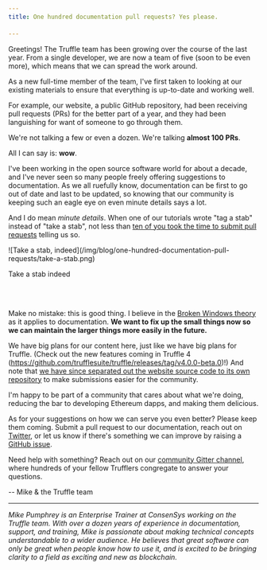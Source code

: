```yaml
---
title: One hundred documentation pull requests? Yes please.

---
```


Greetings! The Truffle team has been growing over the course of the last year. From a single developer, we are now a team of five (soon to be even more), which means that we can spread the work around.

As a new full-time member of the team, I've first taken to looking at our existing materials to ensure that everything is up-to-date and working well.

For example, our website, a public GitHub repository, had been receiving pull requests (PRs) for the better part of a year, and they had been languishing for want of someone to go through them.

We're not talking a few or even a dozen. We're talking **almost 100 PRs**.

All I can say is: **wow**.

I've been working in the open source software world for about a decade, and I've never seen so many people freely offering suggestions to documentation. As we all ruefully know, documentation can be first to go out of date and last to be updated, so knowing that our community is keeping such an eagle eye on even minute details says a lot.

And I do mean *minute details*. When one of our tutorials wrote "tag a stab" instead of "take a stab", not less than [ten of you took the time to submit pull requests](https://github.com/trufflesuite/trufflesuite.github.io/pulls?utf8=%E2%9C%93&q=is%3Apr%20is%3Aclosed%20tag%20take) telling us so.

</div><div class="text-center container">
  ![Take a stab, indeed](/img/blog/one-hundred-documentation-pull-requests/take-a-stab.png)
  <p class="caption">Take a stab indeed</p></br></br>
</div><div class="container container-narrow">

Make no mistake: this is good thing. I believe in the [Broken Windows theory](https://en.wikipedia.org/wiki/Broken_windows_theory) as it applies to documentation. **We want to fix up the small things now so we can maintain the larger things more easily in the future.**

We have big plans for our content here, just like we have big plans for Truffle. (Check out the new features coming in Truffle 4 (<https://github.com/trufflesuite/truffle/releases/tag/v4.0.0-beta.0>)!) And note that [we have since separated out the website source code to its own repository](https://github.com/trufflesuite/trufflesuite.com) to make submissions easier for the community.

I'm happy to be part of a community that cares about what we're doing, reducing the bar to developing Ethereum dapps, and making them delicious.

As for your suggestions on how we can serve you even better? Please keep them coming. Submit a pull request to our documentation, reach out on [Twitter](https://twitter.com/trufflesuite), or let us know if there's something we can improve by raising a [GitHub issue](https://github.com/trufflesuite/trufflesuite.com/issues).

Need help with something? Reach out on our [community Gitter channel](https://github.com/ConsenSys/truffle), where hundreds of your fellow Trufflers congregate to answer your questions. 

-- Mike & the Truffle team

-----

*Mike Pumphrey is an Enterprise Trainer at ConsenSys working on the Truffle team. With over a dozen years of experience in documentation, support, and training, Mike is passionate about making technical concepts understandable to a wider audience. He believes that great software can only be great when people know how to use it, and is excited to be bringing clarity to a field as exciting and new as blockchain.*

